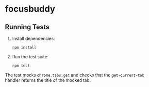 # focusbuddy

## Running Tests

1. Install dependencies:
   ```bash
   npm install
   ```
2. Run the test suite:
   ```bash
   npm test
   ```

The test mocks `chrome.tabs.get` and checks that the `get-current-tab` handler
returns the title of the mocked tab.
